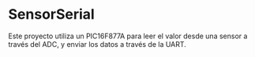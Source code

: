 SensorSerial
============

Este proyecto utiliza un PIC16F877A para leer el valor desde una sensor a través del ADC, y enviar los datos a través de la UART.